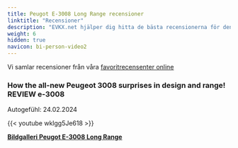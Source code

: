```yaml
---
title: Peugot E-3008 Long Range recensioner
linktitle: "Recensioner"
description: "EVKX.net hjälper dig hitta de bästa recensionerna för denna modell."
weight: 6
hidden: true
navicon: bi-person-video2
---
```

Vi samlar recensioner från våra [favoritrecensenter online](../../../../../guides/evreviewers/)

<div class="container text-center shadow p-2 pe-4 mb-5 bg-body-tertiary rounded border">
<h3>How the all-new Peugeot 3008 surprises in design and range! REVIEW e-3008</h3>
<p>Autogefühl: 24.02.2024</p>

{{< youtube wklgg5Je618 >}}

</div>
<div class="mt-3 mb-3">
<a href="../gallery/" class="text-decoration-none text-black">
<strong><i class="bi-arrow-left"></i>Bildgalleri  </strong>
</a>
<a href="../" class="text-decoration-none text-black float-end">
<strong>Peugot E-3008 Long Range <i class="bi-arrow-right"></i></strong>
</a>
</div>
